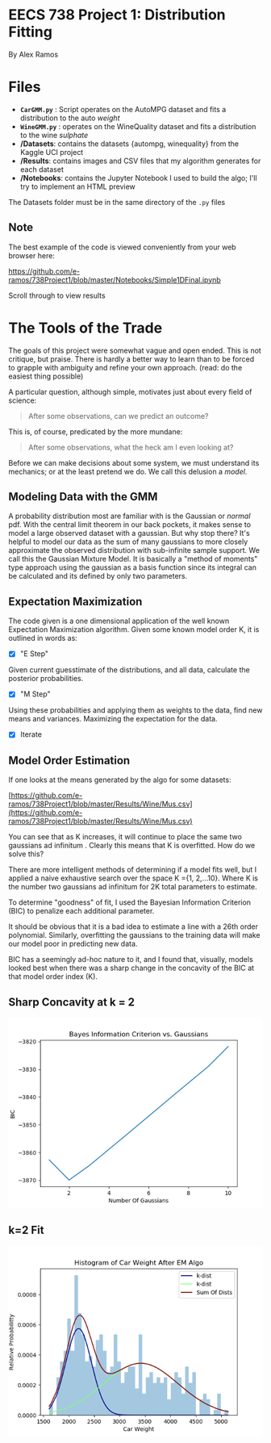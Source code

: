 ﻿# EECS 738 Project 1: Distribution Fitting
By Alex Ramos

# Files

 - **`CarGMM.py`** : Script operates on the AutoMPG dataset and fits a distribution to the auto *weight*
 - **`WineGMM.py`** : operates on the WineQuality dataset and fits a distribution to the wine *sulphate*
 - **/Datasets**: contains the datasets {autompg, winequality} from the Kaggle UCI project
 - **/Results**: contains images and CSV files that my algorithm generates for each dataset
 - **/Notebooks**: contains the Jupyter Notebook I used to build the algo; I'll try to implement an HTML preview

The Datasets folder must be in the same directory of the `.py` files

## Note
The best example of the code is viewed conveniently from your web browser here:

https://github.com/e-ramos/738Project1/blob/master/Notebooks/Simple1DFinal.ipynb

Scroll through to view results

# The Tools of the Trade
The goals of this project were somewhat vague and open ended. This is not critique, but praise. There is hardly a better way to learn than to be forced to grapple with ambiguity and refine your own approach. (read: do the easiest thing possible)

A particular question, although simple, motivates just about every field of science:   

> After some observations, can we predict an outcome?

This is, of course, predicated by the more mundane:
> After some observations, what the heck am I even looking at?

Before we can make decisions about some system, we must understand its mechanics; or at the least pretend we do. We call this delusion a *model*. 

## Modeling Data with the GMM
A probability distribution most are familiar with is the Gaussian or *normal* pdf. With the central limit theorem in our back pockets, it makes sense to model a large observed dataset with a gaussian. But why stop there? 
It's helpful to model our data as the sum of many gaussians to more closely approximate the observed distribution with sub-infinite sample support. We call this the Gaussian Mixture Model. It is basically a "method of moments" type approach using the gaussian as a basis function since its integral can be calculated and its defined by only two parameters.

## Expectation Maximization
The code given is a one dimensional application of the well known Expectation Maximization algorithm. 
Given some known model order K, it is outlined in words as:

 - [x] "E Step"

Given current guesstimate of the distributions, and all data, calculate the posterior probabilities.

 - [x] "M Step"

Using these probabilities and applying them as weights to the data, find new means and variances. Maximizing the expectation for the data.

 - [x] Iterate
 
 ## Model Order Estimation
If one looks at the means generated by the algo for some datasets:

[https://github.com/e-ramos/738Project1/blob/master/Results/Wine/Mus.csv](https://github.com/e-ramos/738Project1/blob/master/Results/Wine/Mus.csv)

You can see that as K increases, it will continue to place the same two gaussians ad infinitum . Clearly this means that K is overfitted. How do we solve this?

 There are more intelligent methods of determining if a model fits well, but I applied a naive exhaustive search over the space K ={1, 2,...10}. Where K is the number two gaussians ad infinitum for 2K total parameters to estimate.
 
To determine "goodness" of fit, I used the Bayesian Information Criterion (BIC) to penalize each additional parameter.

It should be obvious that it is a bad idea to estimate a line with a 26th order polynomial. Similarly, overfitting the gaussians to the training data will make our model poor in predicting new data.

BIC has a seemingly ad-hoc nature to it, and I found that, visually, models looked best when there was a sharp change in the concavity of the BIC at that model order index (K). 

## Sharp Concavity at k = 2

![Sharp Concavity at k = 2](https://github.com/e-ramos/738Project1/blob/master/Results/Cars/BIC.png)

## k=2 Fit

![k=2 Fit](https://github.com/e-ramos/738Project1/blob/master/Results/Cars/Final2.png)


<!--stackedit_data:
eyJoaXN0b3J5IjpbNjQyMjY3NjJdfQ==
-->